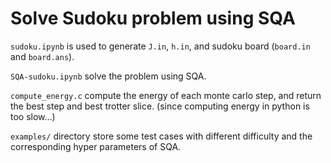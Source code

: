 # Solve Sudoku problem using SQA

`sudoku.ipynb` is used to generate `J.in`, `h.in`, and sudoku board (`board.in` and `board.ans`).

`SQA-sudoku.ipynb` solve the problem using SQA.

`compute_energy.c` compute the energy of each monte carlo step, and return the best step and best trotter slice. (since computing energy in python is too slow...)

`examples/` directory store some test cases with different difficulty and the corresponding hyper parameters of SQA.
